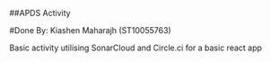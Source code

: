 ##APDS Activity

#Done By: Kiashen Maharajh (ST10055763)

Basic activity utilising SonarCloud and Circle.ci for a basic react app
